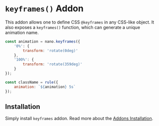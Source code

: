# `keyframes()` Addon

This addon allows one to define CSS `@keyframes` in any CSS-like object. It also exposes
a `keyframes()` function, which can generate a unique animation name.

```js
const animation = nano.keyframes({
    '0%': {
        transform: 'rotate(0deg)'
    },
    '100%': {
        transform: 'rotate(359deg)'
    }
});

const className = rule({
    animation: `${animation} 5s`
});
```


## Installation

Simply install `keyframes` addon. Read more about the [Addons Installation](./Addons.md#addon-installation).

